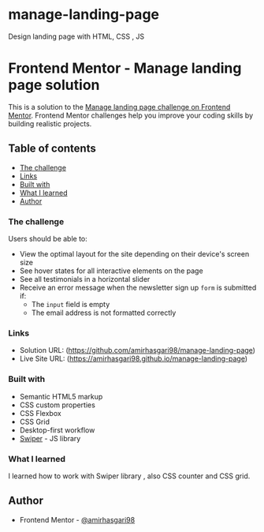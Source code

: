 # manage-landing-page
Design landing page with HTML, CSS , JS

# Frontend Mentor - Manage landing page solution

This is a solution to the [Manage landing page challenge on Frontend Mentor](https://www.frontendmentor.io/challenges/manage-landing-page-SLXqC6P5). Frontend Mentor challenges help you improve your coding skills by building realistic projects.

## Table of contents

- [The challenge](#the-challenge)
- [Links](#links)
- [Built with](#built-with)
- [What I learned](#what-i-learned)
- [Author](#author)

### The challenge

Users should be able to:

- View the optimal layout for the site depending on their device's screen size
- See hover states for all interactive elements on the page
- See all testimonials in a horizontal slider
- Receive an error message when the newsletter sign up `form` is submitted if:
  - The `input` field is empty
  - The email address is not formatted correctly

### Links

- Solution URL: (https://github.com/amirhasgari98/manage-landing-page)
- Live Site URL: (https://amirhasgari98.github.io/manage-landing-page)

### Built with

- Semantic HTML5 markup
- CSS custom properties
- CSS Flexbox
- CSS Grid
- Desktop-first workflow
- [Swiper](https://swiperjs.com/) - JS library

### What I learned

I learned how to work with Swiper library , also CSS counter and CSS grid.

## Author

- Frontend Mentor - [@amirhasgari98](https://www.frontendmentor.io/profile/amirhasgari98)

